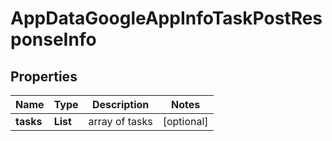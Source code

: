 # AppDataGoogleAppInfoTaskPostResponseInfo


## Properties

| Name | Type | Description | Notes |
|------------ | ------------- | ------------- | -------------|
**tasks** | **List<AppDataGoogleAppInfoTaskPostTaskInfo>** | array of tasks |[optional]|